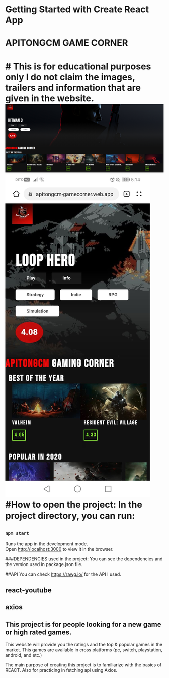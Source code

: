 # Getting Started with Create React App
 <h1>APITONGCM GAME CORNER<h1>
# This is for educational purposes only I do not claim the images, trailers and information that are given in the website.


<img src = "./Gaming-Corner.PNG" alt="desktop view"/>
<img src = "./mobile-game-corner.jpg"

#How to open the project:
In the project directory, you can run:

### `npm start`

Runs the app in the development mode.\
Open [http://localhost:3000](http://localhost:3000) to view it in the browser.


###DEPENDENCIES used in the project:
You can see the dependencies and the version used in package.json file. 

##API
You can check https://rawg.io/ for the API I used. 


## react-youtube 
## axios
## This project is for people looking for a new game or high rated games. 
This website will provide you the ratings and the top & popular games in the market. 
This games are available in cross platforms (pc, switch, playstation, android, and etc.)

The main purpose of creating this project is to familiarize with the basics of REACT. 
Also for practicing in fetching api using Axios. 
